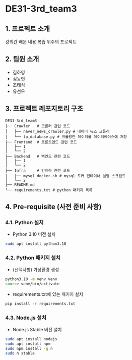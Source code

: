 # DE31-3rd_team3

## 1. 프로젝트 소개
강의간 배운 내용 복습 위주의 프로젝트

## 2. 팀원 소개
- 김하영 
- 김동현
- 조태식
- 유선우

## 3. 프로젝트 레포지토리 구조
``` 
DE31-3rd_team3
├── Crawler   # 크롤러 관련 코드
│   ├── naver_news_crawler.py # 네이버 뉴스 크롤러
│   └── to_database.py # 크롤링한 데이터를 데이터베이스에 저장
├── Frontend  # 프론트엔드 관련 코드
│   ├── 1
│   └── 2
├── Backend   # 백엔드 관련 코드
│   ├── 1
│   └── 2
├── Infra     # 인프라 관련 코드
│   ├── mysql_docker.sh # mysql 도커 컨테이너 실행 스크립트
│   └── 2
├── README.md
└── requirements.txt # python 패키지 목록
```

## 4. Pre-requisite (사전 준비 사항)

### 4.1. Python 설치
- Python 3.10 버전 설치
```bash
sudo apt install python3.10
``` 

### 4.2. Python 패키지 설치
- (선택사항) 가상환경 생성
```bash
python3.10 -m venv venv
source venv/bin/activate
```

- requirements.txt에 있는 패키지 설치
```bash
pip install -r requirements.txt
```

### 4.3. Node.js 설치
- Node.js Stable 버전 설치
```bash
sudo apt install nodejs
sudo apt install npm
sudo npm install -g n
sudo n stable
```
